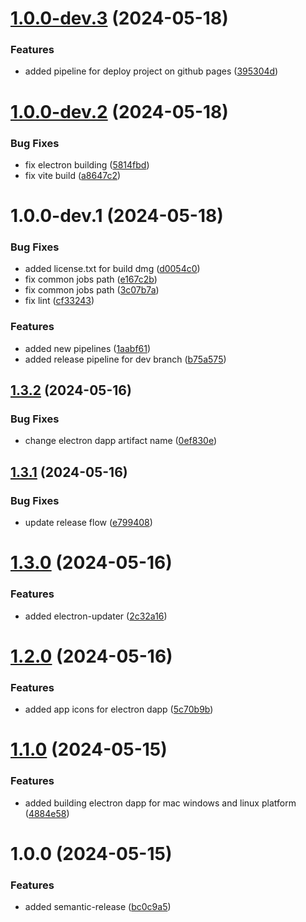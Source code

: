 # [1.0.0-dev.3](https://github.com/1inch-community/interface/compare/v1.0.0-dev.2...v1.0.0-dev.3) (2024-05-18)


### Features

* added pipeline for deploy project on github pages ([395304d](https://github.com/1inch-community/interface/commit/395304d011b482ac8347866d0a21008893be5e15))

# [1.0.0-dev.2](https://github.com/1inch-community/interface/compare/v1.0.0-dev.1...v1.0.0-dev.2) (2024-05-18)


### Bug Fixes

* fix electron building ([5814fbd](https://github.com/1inch-community/interface/commit/5814fbd2a0e0ae8f24afd565961d8199da67262b))
* fix vite build ([a8647c2](https://github.com/1inch-community/interface/commit/a8647c2444080e3e2828f99966c1ea8e511cd925))

# 1.0.0-dev.1 (2024-05-18)


### Bug Fixes

* added license.txt for build dmg ([d0054c0](https://github.com/1inch-community/interface/commit/d0054c0f4ac154680f6dbae8069cc5c220aa7a0e))
* fix common jobs path ([e167c2b](https://github.com/1inch-community/interface/commit/e167c2bb7c26c0c094f273b57879fa90e4d7facf))
* fix common jobs path ([3c07b7a](https://github.com/1inch-community/interface/commit/3c07b7ae2ad2635004d824235987357071692397))
* fix lint ([cf33243](https://github.com/1inch-community/interface/commit/cf33243d5e21b6bd03162edda81826260c9e9d39))


### Features

* added new pipelines ([1aabf61](https://github.com/1inch-community/interface/commit/1aabf618d31c04bed27f11b1f8633133aa8381dc))
* added release pipeline for dev branch ([b75a575](https://github.com/1inch-community/interface/commit/b75a5753f26845c60ea40da98f1310e1e4b8b081))

## [1.3.2](https://github.com/1inch-community/interface/compare/v1.3.1...v1.3.2) (2024-05-16)


### Bug Fixes

* change electron dapp artifact name ([0ef830e](https://github.com/1inch-community/interface/commit/0ef830e0ce89516971a32aa9756442f75fd39187))

## [1.3.1](https://github.com/1inch-community/interface/compare/v1.3.0...v1.3.1) (2024-05-16)


### Bug Fixes

* update release flow ([e799408](https://github.com/1inch-community/interface/commit/e79940848f9b9492db03d5007bbd5f359e853f54))

# [1.3.0](https://github.com/1inch-community/interface/compare/v1.2.0...v1.3.0) (2024-05-16)


### Features

* added electron-updater ([2c32a16](https://github.com/1inch-community/interface/commit/2c32a16c95807be71c6a77e140f255723893b760))

# [1.2.0](https://github.com/1inch-community/interface/compare/v1.1.0...v1.2.0) (2024-05-16)


### Features

* added app icons for electron dapp ([5c70b9b](https://github.com/1inch-community/interface/commit/5c70b9bb9e0f293ff104b1332774bc9a20801316))

# [1.1.0](https://github.com/1inch-community/interface/compare/v1.0.0...v1.1.0) (2024-05-15)


### Features

* added building electron dapp for mac windows and linux platform ([4884e58](https://github.com/1inch-community/interface/commit/4884e584cd38726decdc01f2065b12b6e9bd41b1))

# 1.0.0 (2024-05-15)


### Features

* added semantic-release ([bc0c9a5](https://github.com/1inch-community/interface/commit/bc0c9a544f8b795818aacab65e4a2162db198a04))
